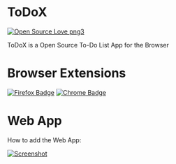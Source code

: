 # ToDoX
[![Open Source Love png3](https://badges.frapsoft.com/os/v3/open-source.png?v=103)](https://github.com/andibde/todox/)

ToDoX is a Open Source To-Do List App for the Browser

# Browser Extensions
[![Firefox Badge](https://andibde.github.io/todox/AMO-button_1.png)](https://addons.mozilla.org/de/firefox/addon/todox/)
[![Chrome Badge](https://andibde.github.io/todox/ChromeWebStore_Badge.png)](#)

# Web App
How to add the Web App:

[![Screenshot](https://andibde.github.io/todox/screen.png)](#)
